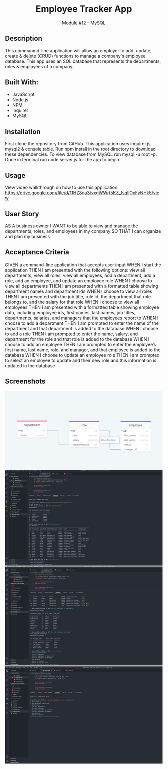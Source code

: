 <h1 align="center">Employee Tracker App </h1>
<p align="center">Module #12 - MySQL</p>

## Description
This commanmd-line application will allow an employer to add, update, create & delete (CRUD) functions to manage a company's employee database.
This app uses an SQL database that represents the departments, roles & employees of a company. 

## Built With:
* JavaScript
* Node.js
* NPM
* Inquirer
* MySQL

## Installation
First clone the repository from GitHub. This application uses inquirer.js, mysql2 & console.table. Run npm install in the root directory to download these dependencies. To view database from MySQL run mysql -u root -p. Once in terminal run node server.js for the app to begin.


## Usage
View video walkthrough on how to use this application: https://drive.google.com/file/d/11HZ8qa3tvxgWWrt5KZ_fsqIlOxFyNHk5/view

## User Story
AS A business owner
I WANT to be able to view and manage the departments, roles, and employees in my company
SO THAT I can organize and plan my business

## Acceptance Criteria
GIVEN a command-line application that accepts user input
WHEN I start the application
THEN I am presented with the following options: view all departments, view all roles, view all employees, add a department, add a role, add an employee, and update an employee role
WHEN I choose to view all departments
THEN I am presented with a formatted table showing department names and department ids
WHEN I choose to view all roles
THEN I am presented with the job title, role id, the department that role belongs to, and the salary for that role
WHEN I choose to view all employees
THEN I am presented with a formatted table showing employee data, including employee ids, first names, last names, job titles, departments, salaries, and managers that the employees report to
WHEN I choose to add a department
THEN I am prompted to enter the name of the department and that department is added to the database
WHEN I choose to add a role
THEN I am prompted to enter the name, salary, and department for the role and that role is added to the database
WHEN I choose to add an employee
THEN I am prompted to enter the employee’s first name, last name, role, and manager, and that employee is added to the database
WHEN I choose to update an employee role
THEN I am prompted to select an employee to update and their new role and this information is updated in the database

## Screenshots
<img src="images/module12.png">
<img src="images/screenshot-module12.png">
<img src="images/screenshot-module12-1.png">
<img src="images/screenshot-module12-2.png">
